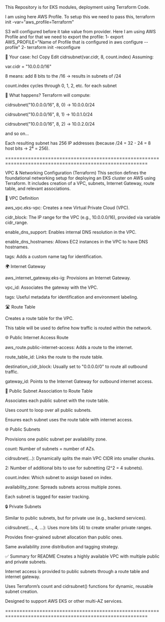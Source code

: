 This Repository is for EKS modules, deployment using Terraform Code.

I am using here AWS Profile.
To setup this we need to pass this, terraform init -var="aws_profile=Terraform"

S3 will configured before it take value from provider.
Here I am using AWS Profile and for that we need to export the profile:
1- export AWS_PROFILE="Name of Profile that is configured in aws configure --profile"
2- terraform init -reconfigure


📌 Your case:
hcl
Copy
Edit
cidrsubnet(var.cidr, 8, count.index)
Assuming:

var.cidr = "10.0.0.0/16"

8 means: add 8 bits to the /16 → results in subnets of /24

count.index cycles through 0, 1, 2, etc. for each subnet

🧮 What happens?
Terraform will compute:

cidrsubnet("10.0.0.0/16", 8, 0) → 10.0.0.0/24

cidrsubnet("10.0.0.0/16", 8, 1) → 10.0.1.0/24

cidrsubnet("10.0.0.0/16", 8, 2) → 10.0.2.0/24

and so on...

Each resulting subnet has 256 IP addresses (because /24 = 32 - 24 = 8 host bits → 2⁸ = 256).



========================================================================================================

VPC & Networking Configuration (Terraform)
This section defines the foundational networking setup for deploying an EKS cluster on AWS using Terraform. It includes creation of a VPC, subnets, Internet Gateway, route table, and relevant associations.

🔶 VPC Definition

<!-- resource "aws_vpc" "eks-vpc" {
  cidr_block           = var.cidr_range
  enable_dns_support   = true
  enable_dns_hostnames = true

  tags = {
    Name = "${var.name}-vpc"
  }
} -->
aws_vpc.eks-vpc: Creates a new Virtual Private Cloud (VPC).

cidr_block: The IP range for the VPC (e.g., 10.0.0.0/16), provided via variable cidr_range.

enable_dns_support: Enables internal DNS resolution in the VPC.

enable_dns_hostnames: Allows EC2 instances in the VPC to have DNS hostnames.

tags: Adds a custom name tag for identification.

🌍 Internet Gateway

<!-- resource "aws_internet_gateway" "eks-ig" {
  vpc_id = aws_vpc.eks-vpc.id

  tags = {
    Terraform   = true
    Environment = "Development"
    Name        = "${var.name}-ig"
  }
} -->
aws_internet_gateway.eks-ig: Provisions an Internet Gateway.

vpc_id: Associates the gateway with the VPC.

tags: Useful metadata for identification and environment labeling.

🛣️ Route Table

<!-- resource "aws_route_table" "eks-rt" {
  vpc_id = aws_vpc.eks-vpc.id
} -->
Creates a route table for the VPC.

This table will be used to define how traffic is routed within the network.

🌐 Public Internet Access Route

<!-- resource "aws_route" "public-internet-access" {
  route_table_id         = aws_route_table.eks-rt.id
  destination_cidr_block = var.destination_cidr_block
  gateway_id             = aws_internet_gateway.eks-ig.id
} -->
aws_route.public-internet-access: Adds a route to the internet.

route_table_id: Links the route to the route table.

destination_cidr_block: Usually set to "0.0.0.0/0" to route all outbound traffic.

gateway_id: Points to the Internet Gateway for outbound internet access.

🔗 Public Subnet Association to Route Table

<!-- resource "aws_route_table_association" "public-association" {
  route_table_id = aws_route_table.eks-rt.id
  count          = length(aws_subnet.public)
  subnet_id      = aws_subnet.public[count.index].id
} -->
Associates each public subnet with the route table.

Uses count to loop over all public subnets.

Ensures each subnet uses the route table with internet access.

🌐 Public Subnets

<!-- resource "aws_subnet" "public" {
  count             = length(var.availability_zones)
  vpc_id            = aws_vpc.eks-vpc.id
  cidr_block        = cidrsubnet(var.cidr_range, 2, count.index)
  availability_zone = var.availability_zones[count.index]

  tags = {
    Name = "${var.name}-public-subnet-${count.index}"
  }
} -->
Provisions one public subnet per availability zone.

count: Number of subnets = number of AZs.

cidrsubnet(...): Dynamically splits the main VPC CIDR into smaller chunks.

2: Number of additional bits to use for subnetting (2^2 = 4 subnets).

count.index: Which subnet to assign based on index.

availability_zone: Spreads subnets across multiple zones.

Each subnet is tagged for easier tracking.

🔒 Private Subnets

<!-- resource "aws_subnet" "private" {
  count             = length(var.availability_zones)
  vpc_id            = aws_vpc.eks-vpc.id
  cidr_block        = cidrsubnet(var.cidr_range, 4, count.index)
  availability_zone = var.availability_zones[count.index]

  tags = {
    Name = "${var.name}-private-subnet-${count.index}"
  }
} -->
Similar to public subnets, but for private use (e.g., backend services).

cidrsubnet(..., 4, ...): Uses more bits (4) to create smaller private ranges.

Provides finer-grained subnet allocation than public ones.

Same availability zone distribution and tagging strategy.

✅ Summary for README
Creates a highly available VPC with multiple public and private subnets.

Internet access is provided to public subnets through a route table and internet gateway.

Uses Terraform’s count and cidrsubnet() functions for dynamic, reusable subnet creation.

Designed to support AWS EKS or other multi-AZ services.

========================================================================================================